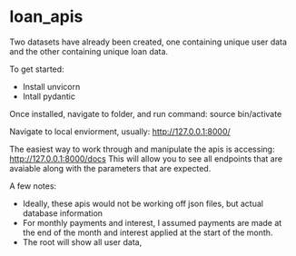 # loan_apis

Two datasets have already been created, one containing unique user data and the other containing unique loan data. 


To get started: 
- Install unvicorn 
- Intall pydantic 

Once installed, navigate to folder, and run command: 
source bin/activate 

Navigate to local enviorment, usually: http://127.0.0.1:8000/ 

The easiest way to work through and manipulate the apis is accessing: http://127.0.0.1:8000/docs 
This will allow you to see all endpoints that are avaiable along with the parameters that are expected. 




A few notes: 
- Ideally, these apis would not be working off json files, but actual database information 
- For monthly payments and interest, I assumed payments are made at the end of the month 
	and interest applied at the start of the month.
- The root will show all user data,  